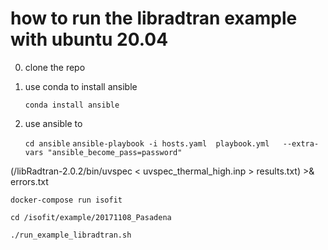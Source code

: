 # how to run the libradtran example with ubuntu 20.04

0) clone the repo

 

1) use conda to install ansible

   `conda install ansible`

2) use ansible to 

   `cd ansible`
   `ansible-playbook -i hosts.yaml  playbook.yml   --extra-vars "ansible_become_pass=password"`

(/libRadtran-2.0.2/bin/uvspec < uvspec_thermal_high.inp > results.txt) >& errors.txt

`docker-compose run isofit`

`cd /isofit/example/20171108_Pasadena`

`./run_example_libradtran.sh`



